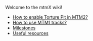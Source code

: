 Welcome to the mtmX wiki!

* [How to enable Torture Pit in MTM2?](HowToEnableTorturePit.md)
* [How to use MTM1 tracks?](HowToUseMtm1Tracks.md)
* [Milestones](Milestones.md)
* [Useful resources](UsefulResources.md)